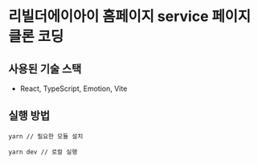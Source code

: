# 리빌더에이아이 홈페이지 service 페이지 클론 코딩

## 사용된 기술 스택

- React, TypeScript, Emotion, Vite

## 실행 방법

```
yarn // 필요한 모듈 설치
```

```
yarn dev // 로컬 실행
```

